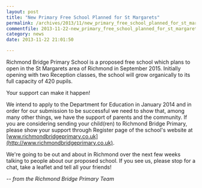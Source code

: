 ```yaml
---
layout: post
title: "New Primary Free School Planned for St Margarets"
permalink: /archives/2013/11/new_primary_free_school_planned_for_st_margarets.html
commentfile: 2013-11-22-new_primary_free_school_planned_for_st_margarets
category: news
date: 2013-11-22 21:01:50

---
```


Richmond Bridge Primary School is a proposed free school which plans to open in the St Margarets area of Richmond in September 2015. Initially opening with two Reception classes, the school will grow organically to its full capacity of 420 pupils.

Your support can make it happen!

We intend to apply to the Department for Education in January 2014 and in order for our submission to be successful we need to show that, among many other things, we have the support of parents and the community. If you are considering sending your child(ren) to Richmond Bridge Primary, please show your support through Register page of the school's website at [www.richmondbridgeprimary.co.uk](http://www.richmondbridgeprimary.co.uk).

We're going to be out and about in Richmond over the next few weeks talking to people about our proposed school. If you see us, please stop for a chat, take a leaflet and tell all your friends!

<cite>-- from the Richmond Bridge Primary Team</cite>
